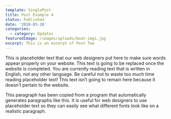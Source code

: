 ```yaml
---
template: SinglePost
title: Post Example 4
status: Published
date: '2018-03-28'
categories:
  - category: Updates
featuredImage: /images/uploads/boat-img1.jpg
excerpt: This is an excerpt of Post Two
---
```

This is placeholder text that our web designers put here to make sure words appear properly on your website. This text is going to be replaced once the website is completed. You are currently reading text that is written in English, not any other language. Be careful not to waste too much time reading placeholder text! This text isn’t going to remain here because it doesn't pertain to the website.

This paragraph has been copied from a program that automatically generates paragraphs like this. It is useful for web designers to use placeholder text so they can easily see what different fonts look like on a realistic paragraph.
